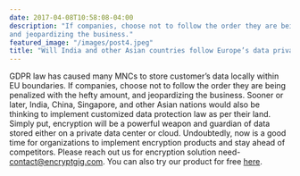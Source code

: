```yaml
---
date: 2017-04-08T10:58:08-04:00
description: "If companies, choose not to follow the order they are being penalized with the hefty amount,
and jeopardizing the business."
featured_image: "/images/post4.jpeg"
title: "Will India and other Asian countries follow Europe’s data privacy (GDPR) type of law in the future?"
---
```


GDPR law has caused many MNCs to store customer’s data locally within EU boundaries. 
If companies, choose not to follow the order they are being penalized with the hefty amount, 
and jeopardizing the business. Sooner or later, India, China, Singapore, 
and other Asian nations would also be thinking to implement customized data protection law as per their land. 
Simply put, encryption will be a powerful weapon and guardian of data stored either on a private data center or cloud. 
Undoubtedly, now is a good time for organizations to implement encryption products and stay ahead of competitors.
Please reach out us for encryption solution need- contact@encryptgig.com. 
You can also try our product for free [here](https://app.encryptgig.com/EncryptFile).